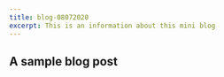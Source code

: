 ```yaml
---
title: blog-08072020
excerpt: This is an information about this mini blog
---
```


## A sample blog post
